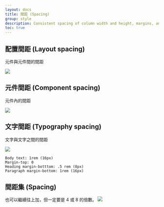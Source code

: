 ```yaml
---
layout: docs
title: 間距 (Spacing)
group: style
description: Consistent spacing of column width and height, margins, and padding maintain visual balance in our designs.The smaller spacers should be used on more detailed spacing of elements within components. The larger spacers should be used on layout spacing. 要是 4 或 8 的倍數
toc: true
---
```


## 配置間距 (Layout spacing)

元件與元件間的間距

<img class="img-fluid" src="https://i.imgur.com/mZlBVEk.png" >

## 元件間距 (Component spacing)

元件內的間距

<img class="img-fluid" src="https://i.imgur.com/sfF0oxj.png" >

## 文字間距 (Typography spacing)

文字與文字之間的間距

<img class="img-fluid" src="https://i.imgur.com/MrUjrdq.png" >

```
Body text: 1rem (16px)
Margin-top: 0
Heading margin-botttom: .5 rem (8px)
Paragraph margin-bottom: 1rem (16px)
```

## 間距集 (Spacing)

也可以繼續往上加，但一定要是 4 或 8 的倍數。
<img class="img-fluid" src="https://i.imgur.com/EAk6Q4W.png" >
